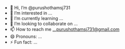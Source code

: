 - 👋 Hi, I’m @purushothamsj731
- 👀 I’m interested in ...
- 🌱 I’m currently learning ...
- 💞️ I’m looking to collaborate on ...
- 📫 How to reach me ...purushothamsj731@gmail.com
- 😄 Pronouns: ...
- ⚡ Fun fact: ...

<!---
purushothamsj731/purushothamsj731 is a ✨ special ✨ repository because its `README.md` (this file) appears on your GitHub profile.
You can click the Preview link to take a look at your changes.
--->
